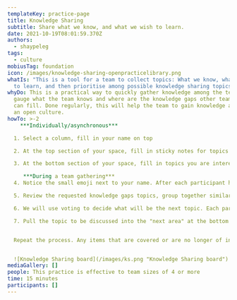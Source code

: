 ```yaml
---
templateKey: practice-page
title: Knowledge Sharing
subtitle: Share what we know, and what we wish to learn.
date: 2021-10-19T08:01:59.370Z
authors:
  - shaypeleg
tags:
  - culture
mobiusTag: foundation
icon: /images/knowledge-sharing-openpracticelibrary.png
whatIs: "This is a tool for a team to collect topics: What we know, what we want
  to learn, and then prioritise among possible knowledge sharing topics."
whyDo: This is a practical way to quickly gather knowledge among the team and
  gauge what the team knows and where are the knowledge gaps other team members
  can fill. Done regularly, this will help the team to gain knowledge and create
  an open culture.
howTo: >-2
    ***Individually/asynchronous*** 

  1. Select a column, fill in your name on top

  2. At the top section of your space, fill in sticky notes for topics you wish to share, can teach or recently learned about, worth sharing.

  3. At the bottom section of your space, fill in topics you are interested in learning more about

     ***During a team gathering***
  4. Notice the small emoji next to your name. After each participant has added their wish list of topics they want to learn, review each topic. If you can share on the subject, please put your name+emoji on the sticker.

  5. Review the requested knowledge gaps topics, group together similar topics/stickers

  6. We will use voting to decide what will be the next topic. Each participant gets four dots to vote on a possible next topic to be shared/learned. The highest topic will be at the top of the agenda.

  7. Pull the topic to be discussed into the "next area" at the bottom of the chart. Items covered in previous sessions can be moved to the "done area".


  Repeat the process. Any items that are covered or are no longer of interest can be pulled into the "discard area".


  ![Knowledge Sharing board](/images/ks.png "Knowledge Sharing board")
mediaGallery: []
people: This practice is effective to team sizes of 4 or more
time: 15 minutes
participants: []
---
```

